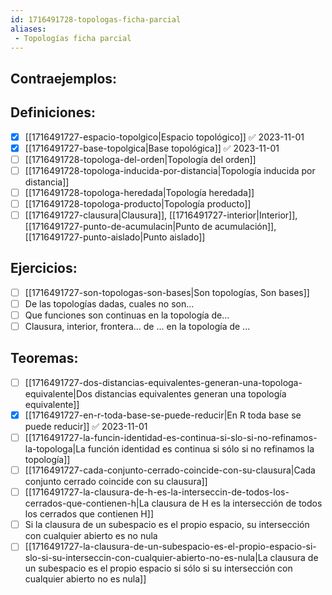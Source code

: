 ```yaml
---
id: 1716491728-topologas-ficha-parcial
aliases:
 - Topologías ficha parcial
---
```



## Contraejemplos:

## Definiciones:

- [x] [[1716491727-espacio-topolgico|Espacio topológico]] ✅ 2023-11-01
- [x] [[1716491727-base-topolgica|Base topológica]] ✅ 2023-11-01
- [ ] [[1716491728-topologa-del-orden|Topología del orden]]
- [ ] [[1716491728-topologa-inducida-por-distancia|Topología inducida por distancia]]
- [ ] [[1716491728-topologa-heredada|Topología heredada]]
- [ ] [[1716491728-topologa-producto|Topología producto]]
- [ ] [[1716491727-clausura|Clausura]], [[1716491727-interior|Interior]], [[1716491727-punto-de-acumulacin|Punto de acumulación]], [[1716491727-punto-aislado|Punto aislado]]
## Ejercicios:

- [ ] [[1716491727-son-topologas-son-bases|Son topologías, Son bases]]
- [ ] De las topologías dadas, cuales no son...
- [ ] Que funciones son continuas en la topología de...
- [ ] Clausura, interior, frontera... de ... en la topología de ...

## Teoremas:

- [ ] [[1716491727-dos-distancias-equivalentes-generan-una-topologa-equivalente|Dos distancias equivalentes generan una topología equivalente]]
- [x] [[1716491727-en-r-toda-base-se-puede-reducir|En R toda base se puede reducir]] ✅ 2023-11-01
- [ ] [[1716491727-la-funcin-identidad-es-continua-si-slo-si-no-refinamos-la-topologa|La función identidad es continua si sólo si no refinamos la topología]]
- [ ] [[1716491727-cada-conjunto-cerrado-coincide-con-su-clausura|Cada conjunto cerrado coincide con su clausura]]
- [ ] [[1716491727-la-clausura-de-h-es-la-interseccin-de-todos-los-cerrados-que-contienen-h|La clausura de H es la intersección de todos los cerrados que contienen H]]
- [ ] Si la clausura de un subespacio es el propio espacio, su intersección con cualquier abierto es no nula
- [ ] [[1716491727-la-clausura-de-un-subespacio-es-el-propio-espacio-si-slo-si-su-interseccin-con-cualquier-abierto-no-es-nula|La clausura de un subespacio es el propio espacio si sólo si su intersección con cualquier abierto no es nula]]